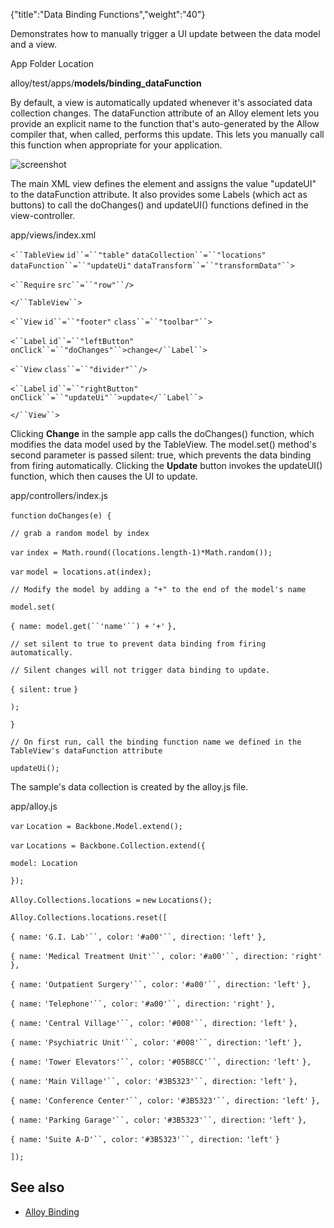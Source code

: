 {"title":"Data Binding Functions","weight":"40"}

Demonstrates how to manually trigger a UI update between the data model and a view.

App Folder Location

alloy/test/apps/**models/binding\_dataFunction**

By default, a view is automatically updated whenever it's associated data collection changes. The dataFunction attribute of an Alloy element lets you provide an explicit name to the function that's auto-generated by the Allow compiler that, when called, performs this update. This lets you manually call this function when appropriate for your application.

![screenshot](/Images/appc/download/attachments/41846626/screenshot.png)

The main XML view defines the <TableView/> element and assigns the value "updateUI" to the dataFunction attribute. It also provides some Labels (which act as buttons) to call the doChanges() and updateUI() functions defined in the view-controller.

app/views/index.xml

`<``TableView`  `id``=``"table"`  `dataCollection``=``"locations"`  `dataFunction``=``"updateUi"`  `dataTransform``=``"transformData"``>`

`<``Require`  `src``=``"row"``/>`

`</``TableView``>`

`<``View`  `id``=``"footer"`  `class``=``"toolbar"``>`

`<``Label`  `id``=``"leftButton"`  `onClick``=``"doChanges"``>change</``Label``>`

`<``View`  `class``=``"divider"``/>`

`<``Label`  `id``=``"rightButton"`  `onClick``=``"updateUi"``>update</``Label``>`

`</``View``>`

Clicking **Change** in the sample app calls the doChanges() function, which modifies the data model used by the TableView. The model.set() method's second parameter is passed silent: true, which prevents the data binding from firing automatically. Clicking the **Update** button invokes the updateUI() function, which then causes the UI to update.

app/controllers/index.js

`function` `doChanges(e) {`

`// grab a random model by index`

`var` `index = Math.round((locations.length-1)*Math.random());`

`var` `model = locations.at(index);`

`// Modify the model by adding a "+" to the end of the model's name`

`model.set(`

`{ name: model.get(``'name'``) +` `'+'` `},`

`// set silent to true to prevent data binding from firing automatically. `

`// Silent changes will not trigger data binding to update.`

`{ silent:` `true` `}`

`);`

`}`

`// On first run, call the binding function name we defined in the TableView's dataFunction attribute`

`updateUi();`

The sample's data collection is created by the alloy.js file.

app/alloy.js

`var` `Location = Backbone.Model.extend();`

`var` `Locations = Backbone.Collection.extend({`

`model: Location`

`});`

`Alloy.Collections.locations =` `new` `Locations();`

`Alloy.Collections.locations.reset([`

`{ name:` `'G.I. Lab'``, color:` `'#a00'``, direction:` `'left'` `},`

`{ name:` `'Medical Treatment Unit'``, color:` `'#a00'``, direction:` `'right'` `},`

`{ name:` `'Outpatient Surgery'``, color:` `'#a00'``, direction:` `'left'` `},`

`{ name:` `'Telephone'``, color:` `'#a00'``, direction:` `'right'` `},`

`{ name:` `'Central Village'``, color:` `'#008'``, direction:` `'left'` `},`

`{ name:` `'Psychiatric Unit'``, color:` `'#008'``, direction:` `'left'` `},`

`{ name:` `'Tower Elevators'``, color:` `'#05B8CC'``, direction:` `'left'` `},`

`{ name:` `'Main Village'``, color:` `'#3B5323'``, direction:` `'left'` `},`

`{ name:` `'Conference Center'``, color:` `'#3B5323'``, direction:` `'left'` `},`

`{ name:` `'Parking Garage'``, color:` `'#3B5323'``, direction:` `'left'` `},`

`{ name:` `'Suite A-D'``, color:` `'#3B5323'``, direction:` `'left'` `}`

`]);`

## See also

* [Alloy Binding](/docs/appc/Alloy_Framework/Alloy_Guide/Alloy_Models/Alloy_Data_Binding/#Alloybinding)
